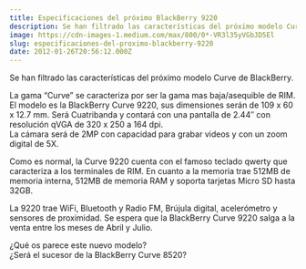 ```yaml
---
title: Especificaciones del próximo BlackBerry 9220
description: Se han filtrado las características del próximo modelo Curve de BlackBerry.
image: https://cdn-images-1.medium.com/max/800/0*-VR3l35yVGbJD5El
slug: especificaciones-del-proximo-blackberry-9220
date: 2012-01-26T20:56:12.000Z
---
```


Se han filtrado las características del próximo modelo Curve de BlackBerry.

La gama “Curve” se caracteriza por ser la gama mas baja/asequible de RIM. El modelo es la BlackBerry Curve 9220, sus dimensiones serán de 109 x 60 x 12.7 mm. Será Cuatribanda y contará con una pantalla de 2.44″ con resolución qVGA de 320 x 250 a 164 dpi.  
La cámara será de 2MP con capacidad para grabar videos y con un zoom digital de 5X.

Como es normal, la Curve 9220 cuenta con el famoso teclado qwerty que caracteriza a los terminales de RIM. En cuanto a la memoria trae 512MB de memoria interna, 512MB de memoria RAM y soporta tarjetas Micro SD hasta 32GB.

La 9220 trae WiFi, Bluetooth y Radio FM, Brújula digital, acelerómetro y sensores de proximidad. Se espera que la BlackBerry Curve 9220 salga a la venta entre los meses de Abril y Julio.

¿Qué os parece este nuevo modelo?  
¿Será el sucesor de la BlackBerry Curve 8520?
